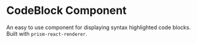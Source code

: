 # CodeBlock Component

An easy to use component for displaying syntax highlighted code blocks. Built with `prism-react-renderer`.

